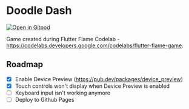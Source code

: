 # Doodle Dash

[![Open in Gitpod](https://gitpod.io/button/open-in-gitpod.svg)](https://gitpod.io/#/https://github.com/wilmarques/flame-building-doodle-dash.git)

Game created during Flutter Flame Codelab - <https://codelabs.developers.google.com/codelabs/flutter-flame-game>.

## Roadmap

- [x] Enable Device Preview (<https://pub.dev/packages/device_preview>)
- [x] Touch controls won't display when Device Preview is enabled
- [ ] Keyboard input isn't working anymore
- [ ] Deploy to Github Pages
